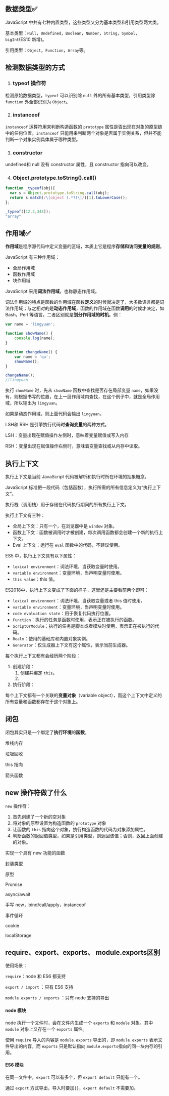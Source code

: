 ## 数据类型✅

JavaScript 中共有七种内置类型，这些类型又分为基本类型和引用类型两大类。

基本类型：`Null`，`Undefined`，`Boolean`，`Number`，`String`，`Symbol`，`bigInt`(ES10 新增)。

引用类型：`Object`，`Function`，`Array`等。

## 检测数据类型的方式

1. ### typeof 操作符

检测原始数据类型，`typeof` 可以识别除 `null` 外的所有基本类型，引用类型除 `function` 外全部识别为 `Object`。

2. ### instanceof

`instanceof` 运算符用来判断构造函数的 `prototype` 属性是否出现在对象的原型链中的任何位置。`instanceof` 只能用来判断两个对象是否属于实例关系，但并不能判断一个对象实例具体属于哪种类型。

3. ### constructor

undefined和 null 没有 constructor 属性，且 constructor 指向可以改变。

4. ### Object.prototype.toString().call()



```javascript
function _typeof(obj){
  var s = Object.prototype.toString.call(obj);
  return s.match(/\[object (.*?)\]/)[1].toLowerCase();
};

_typeof([12,3,343]);
"array"
```

## 作用域✅

**作用域**是程序源代码中定义变量的区域，本质上它是程序**存储和访问变量的规则**。

JavaScript 有三种作用域：

- 全局作用域
- 函数作用域
- 块作用域

JavaScript 采用**词法作用域**，也称静态作用域。

词法作用域的特点是函数的作用域在函数**定义**的时候就决定了，大多数语言都是词法作用域；与之相对的是**动态作用域**，函数的作用域在函数**调用**的时候才决定，如 Bash，Perl 等语言。二者区别就是**划分作用域的时机**。例：

```javascript
var name = 'lingyuan';

function showName() {
    console.log(name);
}

function changeName() {
    var name = 'qu';
    showName();
}

changeName();
//lingyuan
```

执行 `showName` 时，先从 `showName` 函数中查找是否存在局部变量 `name`，如果没有，则根据书写的位置，在上一层作用域内查找，在这个例子中，就是全局作用域，所以输出为 `lingyuan`。

如果是动态作用域，则上面代码会输出 `lingyuan`。

LSH和 RSH 是引擎执行代码时**查询变量**的两种方式。

LSH：变量出现在赋值操作左侧时，意味着变量赋值或写入内存

RSH：变量出现在赋值操作右侧时，意味着变量查找或从内存中读取。

## 执行上下文

执行上下文是当前 JavaScript 代码被解析和执行时所在环境的抽象概念。

JavaScript 标准把一段代码（包括函数），执行所需的所有信息定义为“执行上下文”。

执行栈（调用栈）用于存储在代码执行期间的所有执行上下文。

执行上下文有三种：

- 全局上下文：只有一个，在浏览器中是 `window` 对象。
- 函数上下文：函数被调用时才被创建，每次调用函数都会创建一个新的执行上下文。
- Eval 上下文：运行在 `eval` 函数中的代码，不建议使用。

ES5 中，执行上下文具有以下属性：

- `lexical environment`：词法环境，当获取变量时使用。
- `variable environment`：变量环境，当声明变量时使用。
- `this value`：this 值。

ES2018中，执行上下文变成了下面的样子，这里还是主要看前两个即可：

- `lexical environment`：词法环境，当获取变量或者 this 值时使用。
- `variable environment`：变量环境，当声明变量时使用。
- `code evaluation state`：用于恢复代码执行位置。
- `Function`：执行的任务是函数时使用，表示正在被执行的函数。
- `ScriptOrModule`：执行的任务是脚本或者模块时使用，表示正在被执行的代码。
- `Realm`：使用的基础库和内置对象实例。
- `Generator`：仅生成器上下文有这个属性，表示当前生成器。

每个执行上下文都有会经历两个阶段：

1. 创建阶段：
   1. 创建并绑定 `this`。
   2. 
2. 执行阶段：





每个上下文都有一个关联的**变量对象**（variable object），而这个上下文中定义的所有变量和函数都存在于这个对象上。

## 闭包

闭包其实只是一个绑定了**执行环境**的**函数**，

堆栈内存

垃圾回收

this 指向

箭头函数

## new 操作符做了什么

`new` 操作符：

1. 首先创建了一个新的空对象
2. 将对象的原型设置为构造函数的 `prototype` 对象
3. 让函数的 `this` 指向这个对象，执行构造函数的代码为对象添加属性。
4. 判断函数的返回值类型，如果是引用类型，则返回该值；否则，返回上面创建的对象。

实现一个具有 new 功能的函数





封装类型

原型

Promise

async/await

手写 new，bind/call/apply，instanceof

事件循环

cookie

localStorage











































## require、export、exports、 module.exports区别

使用场景：

`require`：node 和 ES6 都支持

`export / import` ：只有 ES6 支持

`module.exports / exports` ：只有 node 支持的导出

#### node 模块

node 执行一个文件时，会在文件内生成一个 `exports` 和 `module` 对象。其中 `module` 对象上又存在一个 `exports` 属性。

使用 `require` 导入的内容是 `module.exports` 导出的，即 `module.exports` 表示文件导出的内容，而 `exports` 只是默认指向 `module.exports`指向的同一块内存的引用。

#### ES6 模块

在同一文件中，`export` 可以有多个，但 `export default` 只能有一个。

通过 `export` 方式导出，导入时要加`{}`，`export default` 不需要加。
